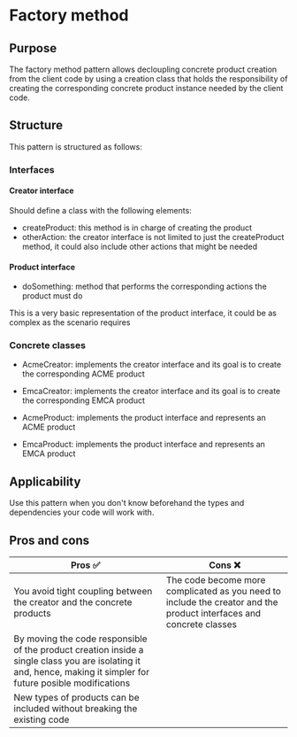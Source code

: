 # Factory method

## Purpose
The factory method pattern allows decloupling concrete product creation from the client code by using a creation class that holds the responsibility of creating the corresponding concrete product instance needed by the client code.

## Structure
This pattern is structured as follows:

### Interfaces

#### Creator interface

Should define a class with the following elements:

- createProduct: this method is in charge of creating the product
- otherAction: the creator interface is not limited to just the createProduct method, it could also include other actions that might be needed

#### Product interface

- doSomething: method that performs the corresponding actions the product must do

This is a very basic representation of the product interface, it could be as complex as the scenario requires

### Concrete classes

- AcmeCreator: implements the creator interface and its goal is to create the corresponding ACME product
- EmcaCreator: implements the creator interface and its goal is to create the corresponding EMCA product

- AcmeProduct: implements the product interface and represents an ACME product
- EmcaProduct: implements the product interface and represents an EMCA product

## Applicability
Use this pattern when you don't know beforehand the types and dependencies your code will work with.

## Pros and cons
| Pros :white_check_mark: | Cons :x: |
|--- |--- |
| You avoid tight coupling between the creator and the concrete products | The code become more complicated as you need to include the creator and the product interfaces and concrete classes |
| By moving the code responsible of the product creation inside a single class you are isolating it and, hence, making it simpler for future posible modifications | |
| New types of products can be included without breaking the existing code | |
